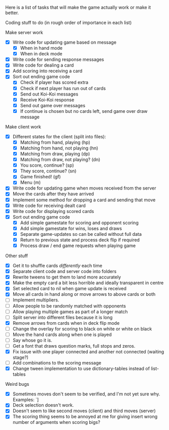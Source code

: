 Here is a list of tasks that will make the game actually work or make it better.

Coding stuff to do (in rough order of importance in each list)

Make server work
 - [x] Write code for updating game based on message
    - [x] When in hand mode
    - [x] When in deck mode
 - [x] Write code for sending response messages
 - [x] Write code for dealing a card
 - [x] Add scoring into receiving a card
 - [x] Sort out ending game code
    - [x] Check if player has scored extra
    - [x] Check if next player has run out of cards
    - [x] Send out Koi-Koi messages
    - [x] Receive Koi-Koi response
    - [x] Send out game over messages
    - [x] If continue is chosen but no cards left, send game over draw message

Make client work
 - [x] Different states for the client (split into files):
    - [x] Matching from hand, playing (hp)
    - [x] Matching from hand, not playing (hn)
    - [x] Matching from draw, playing (dp)
    - [x] Matching from draw, not playing? (dn)
    - [x] You score, continue? (sp)
    - [x] They score, continue? (sn)
    - [x] Game finished! (gf)
    - [x] Menu (m)
  - [x] Write code for updating game when moves received from the server
  - [x] Move the cards after they have arrived
  - [x] Implement some method for dropping a card and sending that move
  - [x] Write code for receiving dealt card
  - [x] Write code for displaying scored cards
  - [x] Sort out ending game code
     - [x] Add simple gamestate for scoring and opponent scoring
     - [x] Add simple gamestate for wins, loses and draws
     - [x] Separate game-updates so can be called without full data
     - [x] Return to previous state and process deck flip if required
     - [x] Process draw / end game requests when playing game

Other stuff
 - [x] Get it to shuffle cards *differently* each time
 - [x] Separate client code and server code into folders
 - [x] Rewrite tweens to get them to land more accurately
 - [x] Make the empty card a bit less horrible and ideally transparent in centre
 - [x] Set selected card to nil when game update is received
 - [x] Move all cards in hand along or move arrows to above cards or both
 - [ ] Implement multipliers.
 - [ ] Allow people to be randomly matched with opponents
 - [ ] Allow playing multiple games as part of a longer match
 - [ ] Split server into different files because it is long
 - [x] Remove arrows from cards when in deck flip mode
 - [ ] Change the overlay for scoring to black on white or white on black
 - [ ] Move the hand cards along when one is played
 - [ ] Say whose go it is.
 - [ ] Get a font that draws question marks, full stops and zeros.
 - [x] Fix issue with one player connected and another not connected (waiting stage?)
 - [ ] Add combinations to the scoring message
 - [x] Change tween implementation to use dictionary-tables instead of list-tables

Weird bugs
 - [x] Sometimes moves don't seem to be verified, and I'm not yet sure why.
       Examples: `]
 - [x] Deck selection doesn't work.
 - [x] Doesn't seem to like second moves (client) and third moves (server)
 - [x] The scoring thing seems to be annoyed at me for giving insert wrong number of arguments when scoring bigs?
